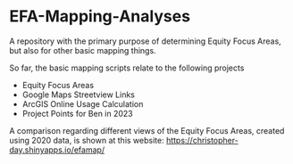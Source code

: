 # EFA-Mapping-Analyses
A repository with the primary purpose of determining Equity Focus Areas, but also for other basic mapping things.

So far, the basic mapping scripts relate to the following projects
  - Equity Focus Areas
  - Google Maps Streetview Links
  - ArcGIS Online Usage Calculation
  - Project Points for Ben in 2023

A comparison regarding different views of the Equity Focus Areas, created using 2020 data, is shown at this website: https://christopher-day.shinyapps.io/efamap/
